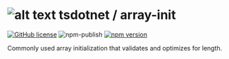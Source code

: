 # ![alt text](https://avatars1.githubusercontent.com/u/64487547?s=30&amp;v=4 "tsdotnet") tsdotnet / array-init

[![GitHub license](https://img.shields.io/badge/license-MIT-blue.svg?style=flat-square)](https://github.com/tsdotnet/array-init/blob/master/LICENSE)
![npm-publish](https://github.com/tsdotnet/array-init/workflows/npm-publish/badge.svg)
[![npm version](https://img.shields.io/npm/v/@tsdotnet/array-init.svg?style=flat-square)](https://www.npmjs.com/package/@tsdotnet/array-init)

Commonly used array initialization that validates and optimizes for length.
